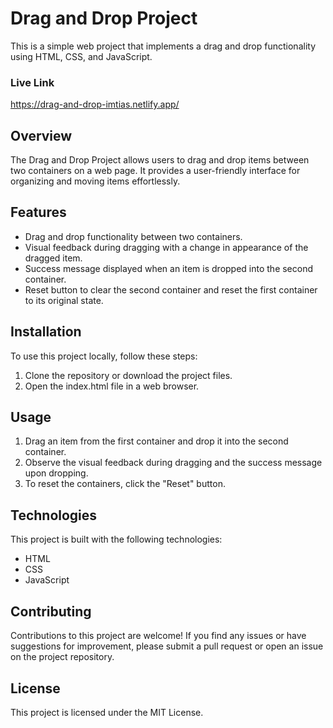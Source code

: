 # Drag and Drop Project
This is a simple web project that implements a drag and drop functionality using HTML, CSS, and JavaScript.

### Live Link
https://drag-and-drop-imtias.netlify.app/

## Overview
The Drag and Drop Project allows users to drag and drop items between two containers on a web page. It provides a user-friendly interface for organizing and moving items effortlessly.

## Features
* Drag and drop functionality between two containers.
* Visual feedback during dragging with a change in appearance of the dragged item.
* Success message displayed when an item is dropped into the second container.
* Reset button to clear the second container and reset the first container to its original state.

## Installation
To use this project locally, follow these steps:

1. Clone the repository or download the project files.
2. Open the index.html file in a web browser.

## Usage
1. Drag an item from the first container and drop it into the second container.
2. Observe the visual feedback during dragging and the success message upon dropping.
3. To reset the containers, click the "Reset" button.

## Technologies
This project is built with the following technologies:

* HTML 
* CSS
* JavaScript

## Contributing
Contributions to this project are welcome! If you find any issues or have suggestions for improvement, please submit a pull request or open an issue on the project repository.

## License
This project is licensed under the MIT License.